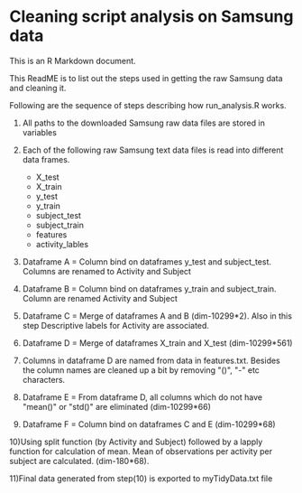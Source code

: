 Cleaning script analysis on Samsung data
========================================================

This is an R Markdown document. 

This ReadME is to list out the steps used in getting the raw Samsung data and cleaning it.

Following are the sequence of steps describing how run_analysis.R works.

1) All paths to the downloaded Samsung raw data files are stored in variables

2) Each of the following raw Samsung text data files is read into different data frames.
     - X_test
     - X_train
     - y_test
     - y_train
     - subject_test
     - subject_train
     - features 
     - activity_lables

3) Dataframe A = Column bind on dataframes y_test and subject_test. Columns are renamed to Activity and Subject

4) Dataframe B = Column bind on dataframes y_train and subject_train. Column are renamed Activity and Subject

5) Dataframe C = Merge of dataframes A and B (dim-10299*2). Also in this step Descriptive labels for Activity are associated. 

6) Dataframe D = Merge of dataframes X_train and X_test (dim-10299*561)

7) Columns in dataframe D are named from data in features.txt. Besides the column names are cleaned up a bit by removing "()", "-" etc characters.

8) Dataframe E = From dataframe D, all columns which do not have "mean()" or "std()" are eliminated (dim-10299*66)

9) Dataframe F = Column bind on dataframes C and E (dim-10299*68)

10)Using split function (by Activity and Subject) followed by a lapply function for calculation of mean.
    Mean of observations per activity per subject are calculated. (dim-180*68). 

11)Final data generated from step(10) is exported to myTidyData.txt file  










